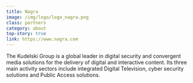 ```yaml
---
title: Nagra
image: /img/logo/logo_nagra.png
class: partners
category: about
top-story: true
link: https://www.nagra.com
---
```


The Kudelski Group is a global leader in digital security and convergent media solutions for the delivery of digital and interactive content. Its three main activity sectors include integrated Digital Television, cyber security solutions and Public Access solutions.
